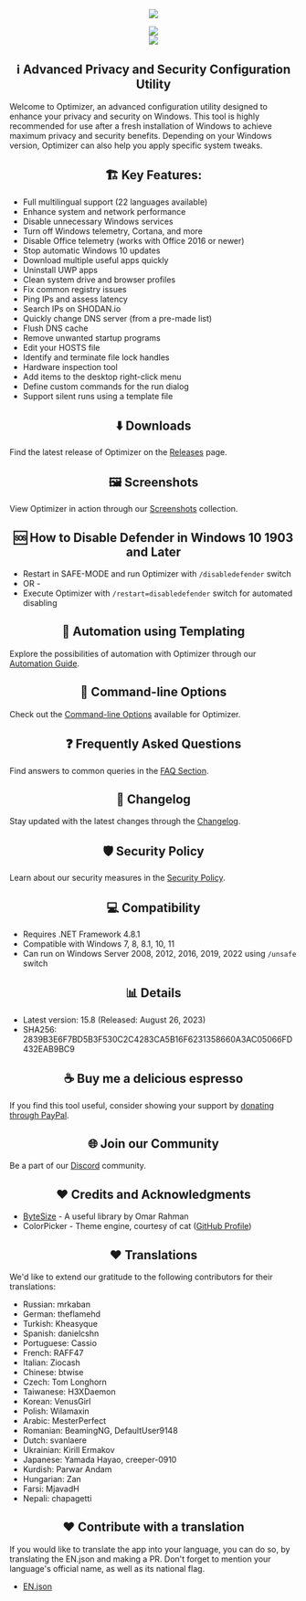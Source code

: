 <p align="center">
   <img src="https://raw.githubusercontent.com/hellzerg/optimizer/master/banner.png">
</p>

<p align="center">
	<a href="https://github.com/hellzerg/optimizer/releases/download/15.8/Optimizer-15.8.exe" target="_blank">
		<img src="https://raw.githubusercontent.com/hellzerg/optimizer/master/download-button.png">
		<br>
		<img src="https://raw.githubusercontent.com/hellzerg/optimizer/master/flags.png">
	</a>
</p>

<center>
<h2>ℹ️ Advanced Privacy and Security Configuration Utility</h2> 
</center>

Welcome to Optimizer, an advanced configuration utility designed to enhance your privacy and security on Windows. This tool is highly recommended for use after a fresh installation of Windows to achieve maximum privacy and security benefits. Depending on your Windows version, Optimizer can also help you apply specific system tweaks.

<center>
<h2> 🏗️ Key Features:</h2> 
</center>

- Full multilingual support (22 languages available)
- Enhance system and network performance
- Disable unnecessary Windows services
- Turn off Windows telemetry, Cortana, and more
- Disable Office telemetry (works with Office 2016 or newer)
- Stop automatic Windows 10 updates
- Download multiple useful apps quickly
- Uninstall UWP apps
- Clean system drive and browser profiles
- Fix common registry issues
- Ping IPs and assess latency
- Search IPs on SHODAN.io
- Quickly change DNS server (from a pre-made list)
- Flush DNS cache
- Remove unwanted startup programs
- Edit your HOSTS file
- Identify and terminate file lock handles
- Hardware inspection tool
- Add items to the desktop right-click menu
- Define custom commands for the run dialog
- Support silent runs using a template file

<center>
<h2> ⬇️ Downloads</h2> 
</center>

Find the latest release of Optimizer on the [Releases](https://github.com/hellzerg/optimizer/releases) page.

<center>
<h2>🖼️ Screenshots</h2> 
</center>

View Optimizer in action through our [Screenshots](https://github.com/hellzerg/optimizer/blob/master/IMAGES.md) collection.

<center>
<h2> 🆘 How to Disable Defender in Windows 10 1903 and Later</h2> 
</center>

- Restart in SAFE-MODE and run Optimizer with `/disabledefender` switch
- OR -
- Execute Optimizer with `/restart=disabledefender` switch for automated disabling

<center>
<h2>🔨 Automation using Templating</h2> 
</center>

Explore the possibilities of automation with Optimizer through our [Automation Guide](https://github.com/hellzerg/optimizer/blob/master/AUTOMATION.md).

<center>
<h2> 🔨 Command-line Options</h2> 
</center>

Check out the [Command-line Options](https://github.com/hellzerg/optimizer/blob/master/CONFS.md) available for Optimizer.

<center>
<h2> ❓ Frequently Asked Questions</h2> 
</center>

Find answers to common queries in the [FAQ Section](https://github.com/hellzerg/optimizer/blob/master/FAQ.md).

<center>
<h2> 📰 Changelog</h2> 
</center>

Stay updated with the latest changes through the [Changelog](https://github.com/hellzerg/optimizer/blob/master/CHANGELOG.md).

<center>
<h2>🛡️ Security Policy</h2> 
</center>

Learn about our security measures in the [Security Policy](https://github.com/hellzerg/optimizer/blob/master/SECURITY.md).

<center>
<h2> 💻 Compatibility</h2> 
</center>

- Requires .NET Framework 4.8.1
- Compatible with Windows 7, 8, 8.1, 10, 11
- Can run on Windows Server 2008, 2012, 2016, 2019, 2022 using `/unsafe` switch

<center>
<h2> 📊 Details</h2> 
</center>

- Latest version: 15.8 (Released: August 26, 2023)
- SHA256: 2839B3E6F7BD5B3F530C2C4283CA5B16F6231358660A3AC05066FD432EAB9BC9

<center>
<h2> ☕ Buy me a delicious espresso</h2>
</center>

If you find this tool useful, consider showing your support by [donating through PayPal](https://www.paypal.com/paypalme/supportoptimizer).

<center>
<h2> 🌐 Join our Community</h2>
</center>

Be a part of our [Discord](https://discord.gg/rZh8BhmmQv) community.

<center>
<h2> ❤️ Credits and Acknowledgments</h2>
</center>

- [ByteSize](https://github.com/omar/ByteSize) - A useful library by Omar Rahman
- ColorPicker - Theme engine, courtesy of cat ([GitHub Profile](https://github.com/vadiscode))

<center>
<h2> ❤️ Translations</h2>
</center>

We'd like to extend our gratitude to the following contributors for their translations:

- Russian: mrkaban
- German: theflamehd
- Turkish: Kheasyque
- Spanish: danielcshn
- Portuguese: Cassio
- French: RAFF47
- Italian: Ziocash
- Chinese: btwise
- Czech: Tom Longhorn
- Taiwanese: H3XDaemon
- Korean: VenusGirl
- Polish: Wilamaxin
- Arabic: MesterPerfect
- Romanian: BeamingNG, DefaultUser9148
- Dutch: svanlaere
- Ukrainian: Kirill Ermakov
- Japanese: Yamada Hayao, creeper-0910
- Kurdish: Parwar Andam
- Hungarian: Zan
- Farsi: MjavadH
- Nepali: chapagetti

<center>
<h2> ❤️ Contribute with a translation</h2>
</center>

If you would like to translate the app into your language, you can do so, by translating the EN.json and making a PR.
Don't forget to mention your language's official name, as well as its national flag.
- [EN.json](https://github.com/hellzerg/optimizer/blob/master/Optimizer/Resources/i18n/EN.json)